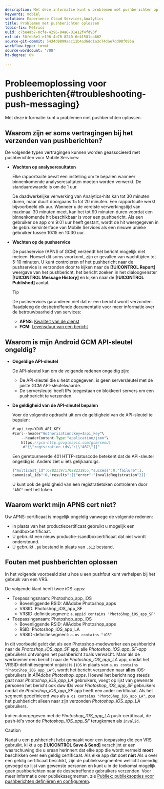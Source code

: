 ```yaml
---
description: Met deze informatie kunt u problemen met pushberichten oplossen.
keywords: mobiel
solution: Experience Cloud Services,Analytics
title: Problemen met pushberichten oplossen
topic-fix: Metrics
uuid: c7be4ab7-0cfe-4296-84a8-01412f4fd93f
exl-id: 56feb8e1-e196-4b70-8240-6e41581ca602
source-git-commit: 5434d8809aac11b4ad6dd1a3c74dae7dd98f095a
workflow-type: tm+mt
source-wordcount: '708'
ht-degree: 0%

---
```


# Probleemoplossing voor pushberichten{#troubleshooting-push-messaging}

Met deze informatie kunt u problemen met pushberichten oplossen.

## Waarom zijn er soms vertragingen bij het verzenden van pushberichten?

De volgende typen vertragingen kunnen worden geassocieerd met pushberichten voor Mobile Services:

* **Wachten op analyseresultaten**

   Elke rapportsuite bevat een instelling om te bepalen wanneer binnenkomende analyseresultaten moeten worden verwerkt. De standaardwaarde is om de 1 uur.

   De daadwerkelijke verwerking van Analytics-hits kan tot 30 minuten duren, maar duurt doorgaans 15 tot 20 minuten. Een rapportsuite werkt bijvoorbeeld elk uur. Wanneer u de vereiste verwerkingstijd van maximaal 30 minuten meet, kan het tot 90 minuten duren voordat een binnenkomende hit beschikbaar is voor een pushbericht. Als een gebruiker de app om 9:01 uur heeft gestart, wordt de hit weergegeven in de gebruikersinterface van Mobile Services als een nieuwe unieke gebruiker tussen 10:15 en 10:30 uur.

* **Wachten op de pushservice**

   De pushservice (APNS of GCM) verzendt het bericht mogelijk niet meteen. Hoewel dit soms voorkomt, zijn er gevallen van wachttijden tot 5-10 minuten. U kunt controleren of het pushbericht naar de pushservice is verzonden door te kijken naar de **[!UICONTROL Report]** weergave van het pushbericht, het bericht zoeken in het dialoogvenster **[!UICONTROL Message History]** en kijken naar de **[!UICONTROL Published]** aantal.

   >[!TIP]
   >
   >De pushservices garanderen niet dat er een bericht wordt verzonden. Raadpleeg de desbetreffende documentatie voor meer informatie over de betrouwbaarheid van services:
   >
   >* **APNS**: [Kwaliteit van de dienst](https://developer.apple.com/library/content/documentation/NetworkingInternet/Conceptual/RemoteNotificationsPG/APNSOverview.html#//apple_ref/doc/uid/TP40008194-CH8-SW5)
   >* **FCM**: [Levensduur van een bericht](https://firebase.google.com/docs/cloud-messaging/concept-options#lifetime)


## Waarom is mijn Android GCM API-sleutel ongeldig?

* **Ongeldige API-sleutel**

   De API-sleutel kan om de volgende redenen ongeldig zijn:

   * De API-sleutel die u hebt opgegeven, is geen serversleutel met de juiste GCM API-sleutelwaarde.
   * De serversleutel heeft IPs toegestaan en blokkeert servers om een pushbericht te verzenden.

* **De geldigheid van de API-sleutel bepalen**

   Voer de volgende opdracht uit om de geldigheid van de API-sleutel te bepalen:

   ```java
   # api_key=YOUR_API_KEY
   #curl--header"Authorization:key=$api_key"\
       --headerContent-Type:"application/json"\ 
       https://gcm-http.googleapis.com/gcm/send\
       -d"{\"registration_ids\":[\"ABC\"]}"
   ```

   Een geretourneerde 401 HTTP-statuscode betekent dat de API-sleutel ongeldig is. Anders ziet u iets gelijkaardigs:

   ```java
   {"multicast_id":6782339717028231855,"success":0,"failure":1,
   canonical_ids":0,"results":[{"error":"InvalidRegistration"}]}
   ```

   U kunt ook de geldigheid van een registratietoken controleren door `"ABC"` met het token.

## Waarom werkt mijn APNS cert niet?

Uw APNS-certificaat is mogelijk ongeldig vanwege de volgende redenen:

* In plaats van het productiecertificaat gebruikt u mogelijk een sandboxcertificaat.
* U gebruikt een nieuw productie-/sandboxcertificaat dat niet wordt ondersteund.
* U gebruikt `.p8` bestand in plaats van `.p12` bestand.

## Fouten met pushberichten oplossen

In het volgende voorbeeld ziet u hoe u een pushfout kunt verhelpen bij het gebruik van een VRS.

De volgende klant heeft twee iOS-apps:

* Toepassingsnaam: Photoshop_app_iOS
   * Bovenliggende RSID: AllAdobe Photoshop_apps
   * VRSID: Photoshop_iOS_app_SF
   * VRSID-definitiesegment: `a.appid contains "PhotoShop_iOS_app_SF"`
* Toepassingsnaam: Photoshop_app_iOS
   * Bovenliggende RSID: AllAdobe Photoshop_apps
   * RSID: Photoshop_iOS_app_LA
   * VRSID-definitiesegment: `a.os contains "iOS"`

In dit voorbeeld geldt dat als een Photoshop-medewerker een pushbericht naar de *Photoshop_iOS_app_SF* app, alle *Photoshop_iOS_app_SF-app* gebruikers ontvangen het pushbericht zoals verwacht. Maar als de werknemer een bericht naar de *Photoshop_iOS_app_LA* app, omdat het VRSID-definitiesegment onjuist is (`iOS` in plaats van `a.os contains "PhotoShop_iOS_app_LA"`), wordt het bericht verzonden naar **alles** iOS-gebruikers in *AllAdobe Photoshop_apps*. Hoewel het bericht nog steeds gaat naar *Photoshop_iOS_app_LA* gebruikers, voegt op lijst van gewenste personen het bericht ook duw IDs voor *Photoshop_iOS_app_SF* gebruikers omdat de *Photoshop_iOS_app_SF* app heeft een ander certificaat. Als het segment gedefinieerd was als `a.os contains "PhotoShop_iOS_app_LA"`, zou het pushbericht alleen naar zijn verzonden *Photoshop_iOS_app_LA* gebruikers.

Indien doorgegeven met de *Photoshop_IOS_app_LA* push-certificaat, de push-id&#39;s voor de *Photoshop_iOS_app_SF* terugkomen als `invalid`.

>[!CAUTION]
>
>Nadat u een pushbericht hebt gemaakt voor een toepassing die een VRS gebruikt, klikt u op **[!UICONTROL Save & Send]** verschijnt er een waarschuwing die u eraan herinnert dat elke app die wordt vermeld **moet** beschikken over een geldig certificaat. Als elke app dat doet **niet** Als u over een geldig certificaat beschikt, zijn de publiekssegmenten wellicht oneindig gevoegd op lijst van gewenste personen en kunt u in de toekomst mogelijk geen pushberichten naar de desbetreffende gebruikers verzenden. Voor meer informatie over publiekssegmenten, zie [Publiek: publieksopties voor pushberichten definiëren en configureren](/help/using/in-app-messaging/t-create-push-message/c-audience-push-message.md).

